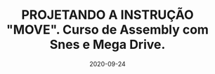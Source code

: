 ---
layout: page
title: 'PROJETANDO A INSTRUÇÃO "MOVE". Curso de Assembly com Snes e Mega Drive.'
date: 2020-09-24
type: video
description: Neste vídeo eu continuo a sequência onde estou explicando como uma Cpu funciona internamente, e adiciono no circuito os componentes necessários para fazer a instrução "move".
entry_number: 107
youtube_video_id: _eQyvh4a99g
repository: 0107-curso-assembly-snes-mega-parte16
has_code: false
has_p5: false
tags: [Assembly, Snes, Mega Drive, Romhacking, Cpu, Instruções, move]
playlists: [Curso de Assembly com Snes e Mega Drive]
permalink: /curso-assembly-snes-mega-parte16/
---